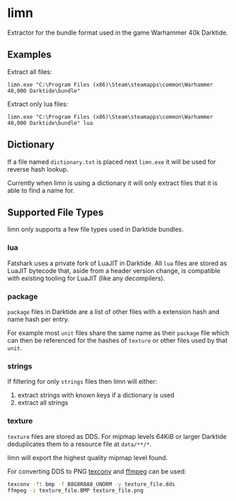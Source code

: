 limn
=====

Extractor for the bundle format used in the game Warhammer 40k Darktide.

## Examples

Extract all files:
```
limn.exe "C:\Program Files (x86)\Steam\steamapps\common\Warhammer 40,000 Darktide\bundle"
```

Extract only lua files:
```
limn.exe "C:\Program Files (x86)\Steam\steamapps\common\Warhammer 40,000 Darktide\bundle" lua
```

## Dictionary

If a file named `dictionary.txt` is placed next `limn.exe` it will be used for reverse hash lookup.

Currently when limn is using a dictionary it will only extract files that it is able to find a name for.

## Supported File Types

limn only supports a few file types used in Darktide bundles.

### lua

Fatshark uses a private fork of LuaJIT in Darktide. All `lua` files are stored as LuaJIT bytecode that, aside from a header version change, is compatible with existing tooling for LuaJIT (like any decompilers).

### package

`package` files in Darktide are a list of other files with a extension hash and name hash per entry.

For example most `unit` files share the same name as their `package` file which can then be referenced for the hashes of `texture` or other files used by that `unit`.

### strings

If filtering for only `strings` files then limn will either:
1. extract strings with known keys if a dictionary is used
2. extract all strings

### texture

`texture` files are stored as DDS. For mipmap levels 64KiB or larger Darktide deduplicates them to a resource file at `data/**/*`.

limn will export the highest quality mipmap level found.

For converting DDS to PNG [texconv](https://github.com/Microsoft/DirectXTex/wiki/Texconv) and [ffmpeg](https://ffmpeg.org/) can be used:
```bash
texconv -ft bmp -f B8G8R8A8_UNORM -y texture_file.dds
ffmpeg -i texture_file.BMP texture_file.png
```